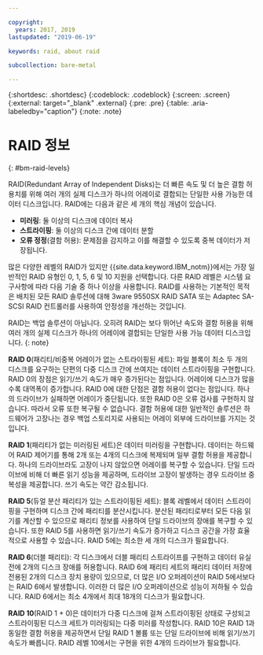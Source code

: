 ```yaml
---

copyright:
  years: 2017, 2019
lastupdated: "2019-06-19"

keywords: raid, about raid

subcollection: bare-metal

---
```


{:shortdesc: .shortdesc}
{:codeblock: .codeblock}
{:screen: .screen}
{:external: target="_blank" .external}
{:pre: .pre}
{:table: .aria-labeledby="caption"}
{:note: .note}


# RAID 정보
{: #bm-raid-levels}

RAID(Redundant Array of Independent Disks)는 더 빠른 속도 및 더 높은 결함 허용치를 위해 여러 개의 실제 디스크가 하나의 어레이로 결합되는 단일한 사용 가능한 데이터 디스크입니다. RAID에는 다음과 같은 세 개의 핵심 개념이 있습니다.
* **미러링**: 둘 이상의 디스크에 데이터 복사
* **스트라이핑**: 둘 이상의 디스크 간에 데이터 분할
* **오류 정정**(결함 허용): 문제점을 감지하고 이를 해결할 수 있도록 중복 데이터가 저장됩니다.

많은 다양한 레벨의 RAID가 있지만 {{site.data.keyword.IBM_notm}}에서는 가장 일반적인 RAID 유형인 0, 1, 5, 6 및 10 지원을 선택합니다. 다른 RAID 레벨은 시스템 요구사항에 따라 다음 기술 중 하나 이상을 사용합니다. RAID를 사용하는 기본적인 목적은 배치된 모든 RAID 솔루션에 대해 3ware 9550SX RAID SATA 또는 Adaptec SA-SCSI RAID 컨트롤러를 사용하여 안정성을 개선하는 것입니다.

RAID는 백업 솔루션이 아닙니다.  오히려 RAID는 보다 뛰어난 속도와 결함 허용을 위해 여러 개의 실제 디스크가 하나의 어레이에 결합되는 단일한 사용 가능 데이터 디스크입니다.
{: note}

**RAID 0**(패리티/비중복 어레이가 없는 스트라이핑된 세트): 파일 블록이 최소 두 개의 디스크를 요구하는 단편의 다중 디스크 간에 쓰여지는 데이터 스트라이핑을 구현합니다. RAID 0의 장점은 읽기/쓰기 속도가 매우 증가된다는 점입니다. 어레이에 디스크가 많을수록 대역폭이 증가합니다. RAID 0에 대한 단점은 결함 허용이 없다는 점입니다. 하나의 드라이브가 실패하면 어레이가 중단됩니다. 또한 RAID 0은 오류 검사를 구현하지 않습니다. 따라서 오류 또한 복구될 수 없습니다. 결함 허용에 대한 일반적인 솔루션은 하드웨어가 고장나는 경우 백업 스토리지로 사용되는 어레이 외부에 드라이브를 가지는 것입니다.

**RAID 1**(패리티가 없는 미러링된 세트)은 데이터 미러링을 구현합니다. 데이터는 하드웨어 RAID 제어기를 통해 2개 또는 4개의 디스크에 복제되며 일부 결함 허용을 제공합니다. 하나의 드라이브라도 고장이 나지 않았으면 어레이를 복구할 수 있습니다. 단일 드라이브에 비해 더 빠른 읽기 성능을 제공하며, 드라이브 고장이 발생하는 경우 드라이브 중복성을 제공합니다. 쓰기 속도는 약간 감소됩니다. 

**RAID 5**(듀얼 분산 패리티가 있는 스트라이핑된 세트): 블록 레벨에서 데이터 스트라이핑을 구현하며 디스크 간에 패리티를 분산시킵니다. 분산된 패리티로부터 모든 다음 읽기를 계산할 수 있으므로 패리티 정보를 사용하여 단일 드라이브의 장애를 복구할 수 있습니다. 또한 RAID 5를 사용하면 읽기/쓰기 속도가 증가하고 디스크 공간을 가장 효율적으로 사용할 수 있습니다. RAID 5에는 최소한 세 개의 디스크가 필요합니다.

**RAID 6**(더블 패리티): 각 디스크에서 더블 패리티 스트라이프를 구현하고 데이터 유실 전에 2개의 디스크 장애를 허용합니다. RAID 6에 패리티 세트의 패리티 데이터 저장에 전용된 2개의 디스크 장치 용량이 있으므로, 더 많은 I/O 오퍼레이션이 RAID 5에서보다는 RAID 6에서 발생합니다. 이러한 더 많은 I/O 오퍼레이션으로 성능이 저하될 수 있습니다. RAID 6에서는 최소 4개에서 최대 18개의 디스크가 필요합니다.

**RAID 10**(RAID 1 + 0)은 데이터가 다중 디스크에 걸쳐 스트라이핑된 상태로 구성되고 스트라이핑된 디스크 세트가 미러링되는 다중 미러를 작성합니다. RAID 10은 RAID 1과 동일한 결함 허용을 제공하면서 단일 RAID 1 볼륨 또는 단일 드라이브에 비해 읽기/쓰기 속도가 빠릅니다. RAID 레벨 10에서는 구현을 위한 4개의 드라이브가 필요합니다.
